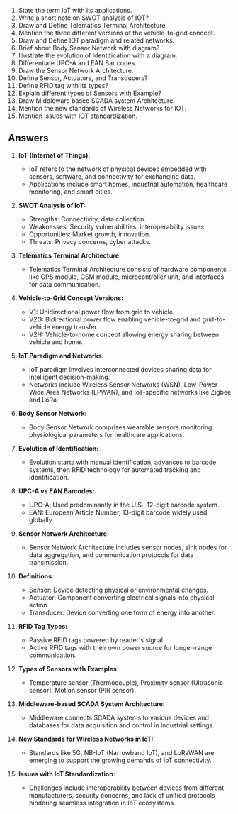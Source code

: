 
1.	State the term IoT with its applications.
2.	Write a short note on SWOT analysis of IOT?
3.	Draw and Define Telematics Terminal Architecture. 
4.	Mention the three different versions of the vehicle-to-grid concept.
5.	Draw and Define IOT paradigm and related networks.
6.	Brief about Body Sensor Network with diagram?
7.	Illustrate the evolution of Identification with a diagram.
8.	Differentiate UPC-A and EAN Bar codes.
9.	Draw the Sensor Network Architecture.
10.	Define Sensor, Actuators, and Transducers?  
11.	Define RFID tag with its types?
12.	Explain different types of Sensors with Example?
13.	Draw Middleware based SCADA system Architecture.
14.	Mention the new standards of Wireless Networks for IOT.
15.	Mention issues with IOT standardization.

## Answers 
1. **IoT (Internet of Things):**  
   - IoT refers to the network of physical devices embedded with sensors, software, and connectivity for exchanging data.  
   - Applications include smart homes, industrial automation, healthcare monitoring, and smart cities.

2. **SWOT Analysis of IoT:**  
   - Strengths: Connectivity, data collection.  
   - Weaknesses: Security vulnerabilities, interoperability issues.  
   - Opportunities: Market growth, innovation.  
   - Threats: Privacy concerns, cyber attacks.

3. **Telematics Terminal Architecture:**  
   - Telematics Terminal Architecture consists of hardware components like GPS module, GSM module, microcontroller unit, and interfaces for data communication.

4. **Vehicle-to-Grid Concept Versions:**  
   - V1: Unidirectional power flow from grid to vehicle.  
   - V2G: Bidirectional power flow enabling vehicle-to-grid and grid-to-vehicle energy transfer.  
   - V2H: Vehicle-to-home concept allowing energy sharing between vehicle and home.

5. **IoT Paradigm and Networks:**  
   - IoT paradigm involves interconnected devices sharing data for intelligent decision-making.  
   - Networks include Wireless Sensor Networks (WSN), Low-Power Wide Area Networks (LPWAN), and IoT-specific networks like Zigbee and LoRa.

6. **Body Sensor Network:**  
   - Body Sensor Network comprises wearable sensors monitoring physiological parameters for healthcare applications.

7. **Evolution of Identification:**  
   - Evolution starts with manual identification, advances to barcode systems, then RFID technology for automated tracking and identification.

8. **UPC-A vs EAN Barcodes:**  
   - UPC-A: Used predominantly in the U.S., 12-digit barcode system.
   - EAN: European Article Number, 13-digit barcode widely used globally.

9. **Sensor Network Architecture:**  
   - Sensor Network Architecture includes sensor nodes, sink nodes for data aggregation, and communication protocols for data transmission.

10. **Definitions:**  
    - Sensor: Device detecting physical or environmental changes.
    - Actuator: Component converting electrical signals into physical action.
    - Transducer: Device converting one form of energy into another.

11. **RFID Tag Types:**  
    - Passive RFID tags powered by reader's signal.
    - Active RFID tags with their own power source for longer-range communication.

12. **Types of Sensors with Examples:**  
    - Temperature sensor (Thermocouple), Proximity sensor (Ultrasonic sensor), Motion sensor (PIR sensor).

13. **Middleware-based SCADA System Architecture:**  
    - Middleware connects SCADA systems to various devices and databases for data acquisition and control in industrial settings.

14. **New Standards for Wireless Networks in IoT:**  
    - Standards like 5G, NB-IoT (Narrowband IoT), and LoRaWAN are emerging to support the growing demands of IoT connectivity.

15. **Issues with IoT Standardization:**  
    - Challenges include interoperability between devices from different manufacturers, security concerns, and lack of unified protocols hindering seamless integration in IoT ecosystems.

